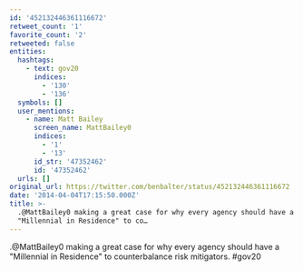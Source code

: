 ```yaml
---
id: '452132446361116672'
retweet_count: '1'
favorite_count: '2'
retweeted: false
entities:
  hashtags:
    - text: gov20
      indices:
        - '130'
        - '136'
  symbols: []
  user_mentions:
    - name: Matt Bailey
      screen_name: MattBailey0
      indices:
        - '1'
        - '13'
      id_str: '47352462'
      id: '47352462'
  urls: []
original_url: https://twitter.com/benbalter/status/452132446361116672
date: '2014-04-04T17:15:50.000Z'
title: >-
  .@MattBailey0 making a great case for why every agency should have a
  "Millennial in Residence" to co…
---
```


.@MattBailey0 making a great case for why every agency should have a "Millennial in Residence" to counterbalance risk mitigators. #gov20